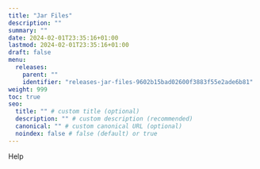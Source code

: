 ```yaml
---
title: "Jar Files"
description: ""
summary: ""
date: 2024-02-01T23:35:16+01:00
lastmod: 2024-02-01T23:35:16+01:00
draft: false
menu:
  releases:
    parent: ""
    identifier: "releases-jar-files-9602b15bad02600f3883f55e2ade6b81"
weight: 999
toc: true
seo:
  title: "" # custom title (optional)
  description: "" # custom description (recommended)
  canonical: "" # custom canonical URL (optional)
  noindex: false # false (default) or true
---
```


Help
